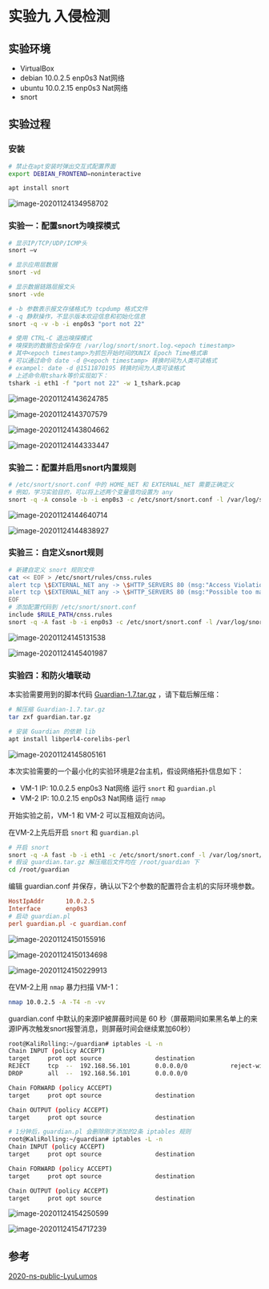 # 实验九 入侵检测

##  实验环境

+ VirtualBox
+ debian 10.0.2.5 enp0s3 Nat网络
+ ubuntu 10.0.2.15 enp0s3 Nat网络
+ snort

## 实验过程

### 安装

```bash
# 禁止在apt安装时弹出交互式配置界面
export DEBIAN_FRONTEND=noninteractive

apt install snort
```

![image-20201124134958702](images/image-20201124134958702.png)

### 实验一：配置snort为嗅探模式

```bash
# 显示IP/TCP/UDP/ICMP头
snort –v

# 显示应用层数据
snort -vd

# 显示数据链路层报文头
snort -vde

# -b 参数表示报文存储格式为 tcpdump 格式文件
# -q 静默操作，不显示版本欢迎信息和初始化信息
snort -q -v -b -i enp0s3 "port not 22"

# 使用 CTRL-C 退出嗅探模式
# 嗅探到的数据包会保存在 /var/log/snort/snort.log.<epoch timestamp>
# 其中<epoch timestamp>为抓包开始时间的UNIX Epoch Time格式串
# 可以通过命令 date -d @<epoch timestamp> 转换时间为人类可读格式
# exampel: date -d @1511870195 转换时间为人类可读格式
# 上述命令用tshark等价实现如下：
tshark -i eth1 -f "port not 22" -w 1_tshark.pcap
```

![image-20201124143624785](images/image-20201124143624785.png)

![image-20201124143707579](images/image-20201124143707579.png)

![image-20201124143804662](images/image-20201124143804662.png)



![image-20201124144333447](images/image-20201124144333447.png)

### 实验二：配置并启用snort内置规则

```bash
# /etc/snort/snort.conf 中的 HOME_NET 和 EXTERNAL_NET 需要正确定义
# 例如，学习实验目的，可以将上述两个变量值均设置为 any
snort -q -A console -b -i enp0s3 -c /etc/snort/snort.conf -l /var/log/snort/
```

![image-20201124144640714](images/image-20201124144640714.png)

![image-20201124144838927](images/image-20201124144838927.png)

### 实验三：自定义snort规则

```bash
# 新建自定义 snort 规则文件
cat << EOF > /etc/snort/rules/cnss.rules
alert tcp \$EXTERNAL_NET any -> \$HTTP_SERVERS 80 (msg:"Access Violation has been detected on /etc/passwd ";flags: A+; content:"/etc/passwd"; nocase;sid:1000001; rev:1;)
alert tcp \$EXTERNAL_NET any -> \$HTTP_SERVERS 80 (msg:"Possible too many connections toward my http server"; threshold:type threshold, track by_src, count 100, seconds 2; classtype:attempted-dos; sid:1000002; rev:1;)
EOF
# 添加配置代码到 /etc/snort/snort.conf
include $RULE_PATH/cnss.rules
snort -q -A fast -b -i enp0s3 -c /etc/snort/snort.conf -l /var/log/snort/
```

![image-20201124145131538](images/image-20201124145131538.png)

![image-20201124145401987](images/image-20201124145401987.png)

### 实验四：和防火墙联动

本实验需要用到的脚本代码 [Guardian-1.7.tar.gz](https://c4pr1c3.github.io/cuc-ns/chap0x09/attach/guardian.tar.gz) ，请下载后解压缩：

```bash
# 解压缩 Guardian-1.7.tar.gz
tar zxf guardian.tar.gz

# 安装 Guardian 的依赖 lib
apt install libperl4-corelibs-perl
```

![image-20201124145805161](images/image-20201124145805161.png)

本次实验需要的一个最小化的实验环境是2台主机，假设网络拓扑信息如下：

+ VM-1 IP: 10.0.2.5 enp0s3 Nat网络 运行 `snort` 和 `guardian.pl`
+ VM-2 IP: 10.0.2.15 enp0s3 Nat网络  运行 `nmap` 

开始实验之前，VM-1 和 VM-2 可以互相双向访问。

在VM-2上先后开启 `snort` 和 `guardian.pl`

```bash
# 开启 snort
snort -q -A fast -b -i eth1 -c /etc/snort/snort.conf -l /var/log/snort/
# 假设 guardian.tar.gz 解压缩后文件均在 /root/guardian 下
cd /root/guardian
```

编辑 guardian.conf 并保存，确认以下2个参数的配置符合主机的实际环境参数。

```ini
HostIpAddr      10.0.2.5
Interface       enp0s3 
# 启动 guardian.pl
perl guardian.pl -c guardian.conf
```

![image-20201124150155916](images/image-20201124150155916.png)

![image-20201124150134698](images/image-20201124150134698.png)

![image-20201124150229913](images/image-20201124150229913.png)

在VM-2上用 `nmap` 暴力扫描 VM-1：

```bash
nmap 10.0.2.5 -A -T4 -n -vv
```

guardian.conf 中默认的来源IP被屏蔽时间是 60 秒（屏蔽期间如果黑名单上的来源IP再次触发snort报警消息，则屏蔽时间会继续累加60秒）

```bash
root@KaliRolling:~/guardian# iptables -L -n
Chain INPUT (policy ACCEPT)
target     prot opt source               destination
REJECT     tcp  --  192.168.56.101       0.0.0.0/0            reject-with tcp-reset
DROP       all  --  192.168.56.101       0.0.0.0/0

Chain FORWARD (policy ACCEPT)
target     prot opt source               destination

Chain OUTPUT (policy ACCEPT)
target     prot opt source               destination

# 1分钟后，guardian.pl 会删除刚才添加的2条 iptables 规则
root@KaliRolling:~/guardian# iptables -L -n
Chain INPUT (policy ACCEPT)
target     prot opt source               destination

Chain FORWARD (policy ACCEPT)
target     prot opt source               destination

Chain OUTPUT (policy ACCEPT)
target     prot opt source               destination
```

![image-20201124154250599](images/image-20201124154250599.png)



![image-20201124154717239](images/image-20201124154717239.png)

## 参考

[2020-ns-public-LyuLumos](https://github.com/CUCCS/2020-ns-public-LyuLumos/tree/ch0x09)